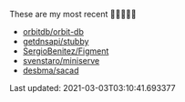 These are my most recent 🌟🌟🌟🌟🌟

* [orbitdb/orbit-db](https://github.com/orbitdb/orbit-db)
* [getdnsapi/stubby](https://github.com/getdnsapi/stubby)
* [SergioBenitez/Figment](https://github.com/SergioBenitez/Figment)
* [svenstaro/miniserve](https://github.com/svenstaro/miniserve)
* [desbma/sacad](https://github.com/desbma/sacad)

Last updated: 2021-03-03T03:10:41.693377

